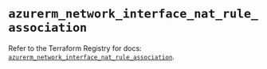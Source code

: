 # `azurerm_network_interface_nat_rule_association`

Refer to the Terraform Registry for docs: [`azurerm_network_interface_nat_rule_association`](https://registry.terraform.io/providers/hashicorp/azurerm/4.21.0/docs/resources/network_interface_nat_rule_association).
